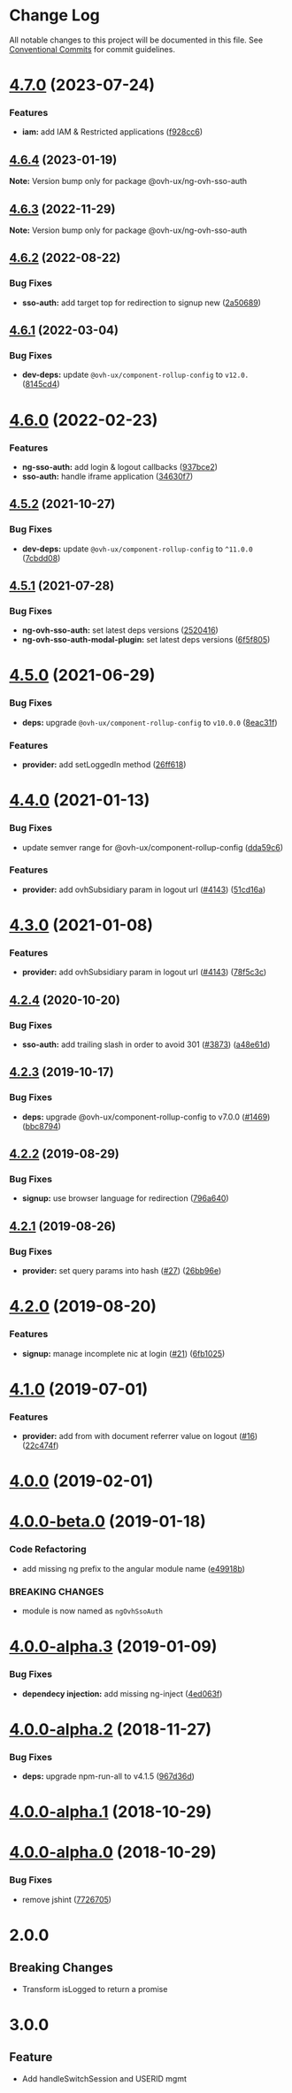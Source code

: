 # Change Log

All notable changes to this project will be documented in this file.
See [Conventional Commits](https://conventionalcommits.org) for commit guidelines.

# [4.7.0](https://github.com/ovh/manager/compare/@ovh-ux/ng-ovh-sso-auth@4.6.4...@ovh-ux/ng-ovh-sso-auth@4.7.0) (2023-07-24)


### Features

* **iam:** add IAM & Restricted applications ([f928cc6](https://github.com/ovh/manager/commit/f928cc6b28b94fbf9c0c99f460f217f08ede283d))





## [4.6.4](https://github.com/ovh/manager/compare/@ovh-ux/ng-ovh-sso-auth@4.6.3...@ovh-ux/ng-ovh-sso-auth@4.6.4) (2023-01-19)

**Note:** Version bump only for package @ovh-ux/ng-ovh-sso-auth





## [4.6.3](https://github.com/ovh/manager/compare/@ovh-ux/ng-ovh-sso-auth@4.6.2...@ovh-ux/ng-ovh-sso-auth@4.6.3) (2022-11-29)

**Note:** Version bump only for package @ovh-ux/ng-ovh-sso-auth





## [4.6.2](https://github.com/ovh/manager/compare/@ovh-ux/ng-ovh-sso-auth@4.6.1...@ovh-ux/ng-ovh-sso-auth@4.6.2) (2022-08-22)


### Bug Fixes

* **sso-auth:** add target top for redirection to signup new ([2a50689](https://github.com/ovh/manager/commit/2a50689eeb7b7d80f598b9d8369ee00fd3badc77))



## [4.6.1](https://github.com/ovh/manager/compare/@ovh-ux/ng-ovh-sso-auth@4.6.0...@ovh-ux/ng-ovh-sso-auth@4.6.1) (2022-03-04)


### Bug Fixes

* **dev-deps:** update `@ovh-ux/component-rollup-config` to `v12.0.` ([8145cd4](https://github.com/ovh/manager/commit/8145cd44a34cec071db4b5267182705625951077))



# [4.6.0](https://github.com/ovh/manager/compare/@ovh-ux/ng-ovh-sso-auth@4.5.2...@ovh-ux/ng-ovh-sso-auth@4.6.0) (2022-02-23)


### Features

* **ng-sso-auth:** add login & logout callbacks ([937bce2](https://github.com/ovh/manager/commit/937bce2fcaabe7d86ab132626623aba592be4346))
* **sso-auth:** handle iframe application ([34630f7](https://github.com/ovh/manager/commit/34630f70177bf102a45851f1981f415b2d944433))



## [4.5.2](https://github.com/ovh/manager/compare/@ovh-ux/ng-ovh-sso-auth@4.5.1...@ovh-ux/ng-ovh-sso-auth@4.5.2) (2021-10-27)


### Bug Fixes

* **dev-deps:** update `@ovh-ux/component-rollup-config` to `^11.0.0` ([7cbdd08](https://github.com/ovh/manager/commit/7cbdd08ffaf8d7d05f0165bdf0d30d19ed9e428f))



## [4.5.1](https://github.com/ovh/manager/compare/@ovh-ux/ng-ovh-sso-auth@4.5.0...@ovh-ux/ng-ovh-sso-auth@4.5.1) (2021-07-28)


### Bug Fixes

* **ng-ovh-sso-auth:** set latest deps versions ([2520416](https://github.com/ovh/manager/commit/2520416888b615473c76cf5f5866f703eef1de5b))
* **ng-ovh-sso-auth-modal-plugin:** set latest deps versions ([6f5f805](https://github.com/ovh/manager/commit/6f5f805732148f5da0c49b0355dba7b340f34f2a))



# [4.5.0](https://github.com/ovh/manager/compare/@ovh-ux/ng-ovh-sso-auth@4.4.0...@ovh-ux/ng-ovh-sso-auth@4.5.0) (2021-06-29)


### Bug Fixes

* **deps:** upgrade `@ovh-ux/component-rollup-config` to `v10.0.0` ([8eac31f](https://github.com/ovh/manager/commit/8eac31f81e46d1570c131cf55788d6435842ab6d))


### Features

* **provider:** add setLoggedIn method ([26ff618](https://github.com/ovh/manager/commit/26ff6180964565d55e4b29144534da745c737dc1))



# [4.4.0](https://github.com/ovh/manager/compare/@ovh-ux/ng-ovh-sso-auth@4.3.0...@ovh-ux/ng-ovh-sso-auth@4.4.0) (2021-01-13)


### Bug Fixes

* update semver range for @ovh-ux/component-rollup-config ([dda59c6](https://github.com/ovh/manager/commit/dda59c6b71cb4ad9ab98f06a0bf995a7eb45a1d9))


### Features

* **provider:** add ovhSubsidiary param in logout url ([#4143](https://github.com/ovh/manager/issues/4143)) ([51cd16a](https://github.com/ovh/manager/commit/51cd16a9ee5c3443199eb3a7314f7fa91988eac4))



# [4.3.0](https://github.com/ovh/manager/compare/@ovh-ux/ng-ovh-sso-auth@4.2.4...@ovh-ux/ng-ovh-sso-auth@4.3.0) (2021-01-08)


### Features

* **provider:** add ovhSubsidiary param in logout url ([#4143](https://github.com/ovh/manager/issues/4143)) ([78f5c3c](https://github.com/ovh/manager/commit/78f5c3c0b7041afdb1eeb4e042a6b24755dbcd7e))



## [4.2.4](https://github.com/ovh/manager/compare/@ovh-ux/ng-ovh-sso-auth@4.2.3...@ovh-ux/ng-ovh-sso-auth@4.2.4) (2020-10-20)


### Bug Fixes

* **sso-auth:** add trailing slash in order to avoid 301 ([#3873](https://github.com/ovh/manager/issues/3873)) ([a48e61d](https://github.com/ovh/manager/commit/a48e61d472ca95fd31bc74eed774532286c3bacb))



## [4.2.3](https://github.com/ovh-ux/manager/compare/@ovh-ux/ng-ovh-sso-auth@4.2.2...@ovh-ux/ng-ovh-sso-auth@4.2.3) (2019-10-17)


### Bug Fixes

* **deps:** upgrade @ovh-ux/component-rollup-config to v7.0.0 ([#1469](https://github.com/ovh-ux/manager/issues/1469)) ([bbc8794](https://github.com/ovh-ux/manager/commit/bbc8794))



## [4.2.2](https://github.com/ovh-ux/ng-ovh-sso-auth/compare/v4.2.1...v4.2.2) (2019-08-29)


### Bug Fixes

* **signup:** use browser language for redirection ([796a640](https://github.com/ovh-ux/ng-ovh-sso-auth/commit/796a640))



## [4.2.1](https://github.com/ovh-ux/ng-ovh-sso-auth/compare/v4.2.0...v4.2.1) (2019-08-26)


### Bug Fixes

* **provider:** set query params into hash ([#27](https://github.com/ovh-ux/ng-ovh-sso-auth/issues/27)) ([26bb96e](https://github.com/ovh-ux/ng-ovh-sso-auth/commit/26bb96e))



# [4.2.0](https://github.com/ovh-ux/ng-ovh-sso-auth/compare/v4.1.0...v4.2.0) (2019-08-20)


### Features

* **signup:** manage incomplete nic at login ([#21](https://github.com/ovh-ux/ng-ovh-sso-auth/issues/21)) ([6fb1025](https://github.com/ovh-ux/ng-ovh-sso-auth/commit/6fb1025))



# [4.1.0](https://github.com/ovh-ux/ng-ovh-sso-auth/compare/v4.0.0...v4.1.0) (2019-07-01)


### Features

* **provider:** add from with document referrer value on logout ([#16](https://github.com/ovh-ux/ng-ovh-sso-auth/issues/16)) ([22c474f](https://github.com/ovh-ux/ng-ovh-sso-auth/commit/22c474f))



# [4.0.0](https://github.com/ovh-ux/ng-ovh-sso-auth/compare/v4.0.0-beta.0...v4.0.0) (2019-02-01)



# [4.0.0-beta.0](https://github.com/ovh-ux/ng-ovh-sso-auth/compare/v4.0.0-alpha.3...v4.0.0-beta.0) (2019-01-18)


### Code Refactoring

* add missing ng prefix to the angular module name ([e49918b](https://github.com/ovh-ux/ng-ovh-sso-auth/commit/e49918b))


### BREAKING CHANGES

* module is now named as `ngOvhSsoAuth`



# [4.0.0-alpha.3](https://github.com/ovh-ux/ovh-angular-sso-auth/compare/v4.0.0-alpha.2...v4.0.0-alpha.3) (2019-01-09)


### Bug Fixes

* **dependecy injection:** add missing ng-inject ([4ed063f](https://github.com/ovh-ux/ovh-angular-sso-auth/commit/4ed063f))



# [4.0.0-alpha.2](https://github.com/ovh-ux/ovh-angular-sso-auth/compare/v4.0.0-alpha.1...v4.0.0-alpha.2) (2018-11-27)


### Bug Fixes

* **deps:** upgrade npm-run-all to v4.1.5 ([967d36d](https://github.com/ovh-ux/ovh-angular-sso-auth/commit/967d36d))



<a name="4.0.0-alpha.1"></a>
# [4.0.0-alpha.1](https://github.com/ovh-ux/ovh-angular-sso-auth/compare/v4.0.0-alpha.0...v4.0.0-alpha.1) (2018-10-29)



<a name="4.0.0-alpha.0"></a>
# [4.0.0-alpha.0](https://github.com/ovh-ux/ovh-angular-sso-auth/compare/v3.1.5...v4.0.0-alpha.0) (2018-10-29)


### Bug Fixes

* remove jshint ([7726705](https://github.com/ovh-ux/ovh-angular-sso-auth/commit/7726705))



# 2.0.0
## Breaking Changes
- Transform isLogged to return a promise
# 3.0.0
## Feature
- Add handleSwitchSession and USERID mgmt
